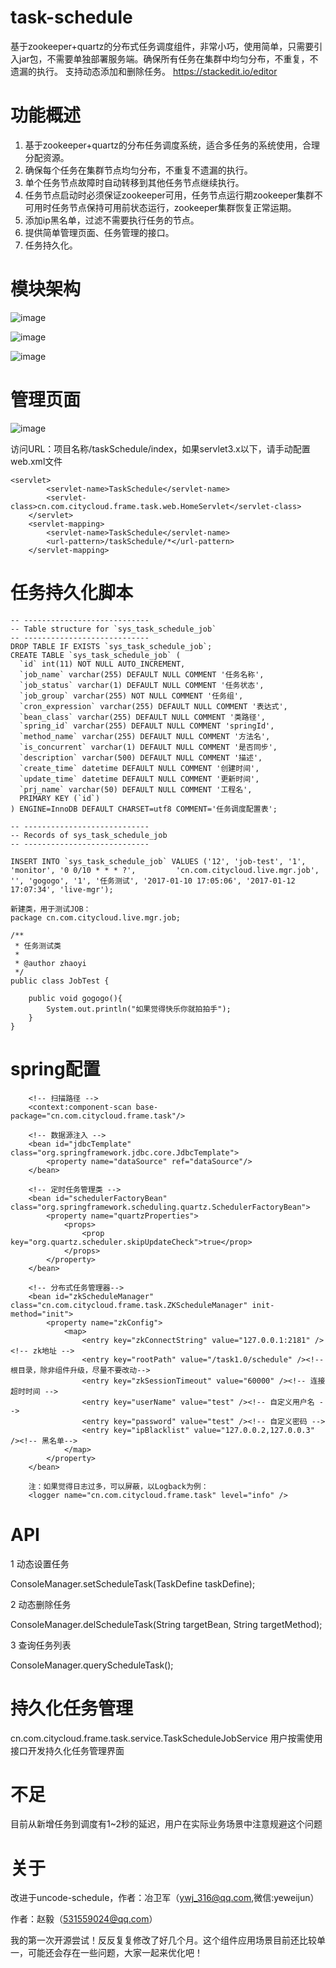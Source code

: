 task-schedule
====================
基于zookeeper+quartz的分布式任务调度组件，非常小巧，使用简单，只需要引入jar包，不需要单独部署服务端。确保所有任务在集群中均匀分布，不重复，不遗漏的执行。
支持动态添加和删除任务。
https://stackedit.io/editor

功能概述
====================
1. 基于zookeeper+quartz的分布任务调度系统，适合多任务的系统使用，合理分配资源。
2. 确保每个任务在集群节点均匀分布，不重复不遗漏的执行。
3. 单个任务节点故障时自动转移到其他任务节点继续执行。
4. 任务节点启动时必须保证zookeeper可用，任务节点运行期zookeeper集群不可用时任务节点保持可用前状态运行，zookeeper集群恢复正常运期。
5. 添加ip黑名单，过滤不需要执行任务的节点。
6. 提供简单管理页面、任务管理的接口。
7. 任务持久化。

模块架构
====================
![image](https://github.com/tianzi94wob/task-schedule/blob/master/src/main/resources/view/images/task.png)

![image](https://github.com/tianzi94wob/task-schedule/blob/master/src/main/resources/view/images/zujian.png)

![image](https://github.com/tianzi94wob/task-schedule/blob/master/src/main/resources/view/images/zk.png)

			
管理页面
=========================================
![image](https://github.com/tianzi94wob/task-schedule/blob/master/src/main/resources/view/images/admin.png)

访问URL：项目名称/taskSchedule/index，如果servlet3.x以下，请手动配置web.xml文件
```
<servlet>
	    <servlet-name>TaskSchedule</servlet-name>
	    <servlet-class>cn.com.citycloud.frame.task.web.HomeServlet</servlet-class>
	</servlet>
	<servlet-mapping>
	    <servlet-name>TaskSchedule</servlet-name>
	    <url-pattern>/taskSchedule/*</url-pattern>
	</servlet-mapping>
```

任务持久化脚本
====================
	-- ----------------------------
	-- Table structure for `sys_task_schedule_job`
	-- ----------------------------
	DROP TABLE IF EXISTS `sys_task_schedule_job`;
	CREATE TABLE `sys_task_schedule_job` (
	  `id` int(11) NOT NULL AUTO_INCREMENT,
	  `job_name` varchar(255) DEFAULT NULL COMMENT '任务名称',
	  `job_status` varchar(1) DEFAULT NULL COMMENT '任务状态',
	  `job_group` varchar(255) NOT NULL COMMENT '任务组',
	  `cron_expression` varchar(255) DEFAULT NULL COMMENT '表达式',
	  `bean_class` varchar(255) DEFAULT NULL COMMENT '类路径',
	  `spring_id` varchar(255) DEFAULT NULL COMMENT 'springId',
	  `method_name` varchar(255) DEFAULT NULL COMMENT '方法名',
	  `is_concurrent` varchar(1) DEFAULT NULL COMMENT '是否同步',
	  `description` varchar(500) DEFAULT NULL COMMENT '描述',
	  `create_time` datetime DEFAULT NULL COMMENT '创建时间',
	  `update_time` datetime DEFAULT NULL COMMENT '更新时间',
	  `prj_name` varchar(50) DEFAULT NULL COMMENT '工程名',
	  PRIMARY KEY (`id`)
	) ENGINE=InnoDB DEFAULT CHARSET=utf8 COMMENT='任务调度配置表';

	-- ----------------------------
	-- Records of sys_task_schedule_job
	-- ----------------------------

	INSERT INTO `sys_task_schedule_job` VALUES ('12', 'job-test', '1', 'monitor', '0 0/10 * * * ?', 		'cn.com.citycloud.live.mgr.job', '', 'gogogo', '1', '任务测试', '2017-01-10 17:05:06', '2017-01-12 17:07:34', 'live-mgr');

    新建类，用于测试JOB：
	package cn.com.citycloud.live.mgr.job;
	
	/**
	 * 任务测试类
	 *
	 * @author zhaoyi
	 */
	public class JobTest {

	    public void gogogo(){
		    System.out.println("如果觉得快乐你就拍拍手");
	    }
	}
		
spring配置
====================
        <!-- 扫描路径 -->
	    <context:component-scan base-package="cn.com.citycloud.frame.task"/>

	    <!-- 数据源注入 -->
	    <bean id="jdbcTemplate" class="org.springframework.jdbc.core.JdbcTemplate">
		    <property name="dataSource" ref="dataSource"/>
	    </bean>

	    <!-- 定时任务管理类 -->
	    <bean id="schedulerFactoryBean" class="org.springframework.scheduling.quartz.SchedulerFactoryBean">
		    <property name="quartzProperties">
		        <props>
			        <prop key="org.quartz.scheduler.skipUpdateCheck">true</prop> 
		        </props>
		    </property>	
	    </bean>	

	    <!-- 分布式任务管理器-->
	    <bean id="zkScheduleManager" class="cn.com.citycloud.frame.task.ZKScheduleManager" init-method="init">
		    <property name="zkConfig">
		        <map>
		            <entry key="zkConnectString" value="127.0.0.1:2181" /><!-- zk地址 -->
		            <entry key="rootPath" value="/task1.0/schedule" /><!-- 根目录，除非组件升级，尽量不要改动-->
		            <entry key="zkSessionTimeout" value="60000" /><!-- 连接超时时间 -->
		            <entry key="userName" value="test" /><!-- 自定义用户名 -->
		            <entry key="password" value="test" /><!-- 自定义密码 -->
		            <entry key="ipBlacklist" value="127.0.0.2,127.0.0.3" /><!-- 黑名单-->
		        </map>
		    </property>
	    </bean>
	    
	    注：如果觉得日志过多，可以屏蔽，以Logback为例：
	    <logger name="cn.com.citycloud.frame.task" level="info" />

API
====================
1 动态设置任务

ConsoleManager.setScheduleTask(TaskDefine taskDefine);

2 动态删除任务

ConsoleManager.delScheduleTask(String targetBean, String targetMethod);

3 查询任务列表

ConsoleManager.queryScheduleTask();

持久化任务管理
====================
cn.com.citycloud.frame.task.service.TaskScheduleJobService
用户按需使用接口开发持久化任务管理界面

不足
====================
目前从新增任务到调度有1~2秒的延迟，用户在实际业务场景中注意规避这个问题

关于
====================
改进于uncode-schedule，作者：冶卫军（ywj_316@qq.com,微信:yeweijun）

作者：赵毅（531559024@qq.com）

我的第一次开源尝试！反反复复修改了好几个月。这个组件应用场景目前还比较单一，可能还会存在一些问题，大家一起来优化吧！
